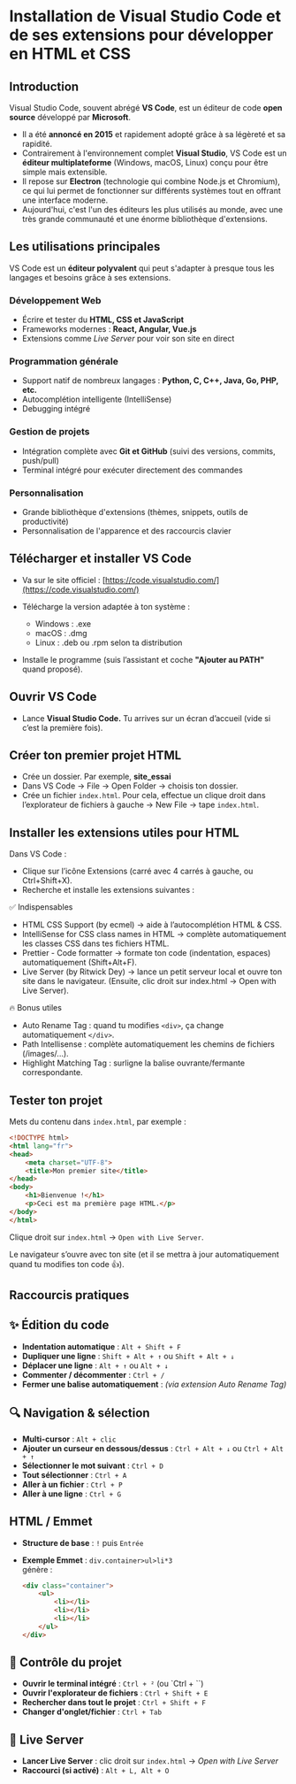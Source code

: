# Installation de Visual Studio Code et de ses extensions pour développer en HTML et CSS

## Introduction

Visual Studio Code, souvent abrégé **VS Code**, est un éditeur de code
**open source** développé par **Microsoft**.

- Il a été **annoncé en 2015** et rapidement adopté grâce à sa légèreté
et sa rapidité.
- Contrairement à l'environnement complet **Visual Studio**, VS Code est
un **éditeur multiplateforme** (Windows, macOS, Linux) conçu pour être
simple mais extensible.
- Il repose sur **Electron** (technologie qui combine Node.js et
Chromium), ce qui lui permet de fonctionner sur différents systèmes tout
en offrant une interface moderne.
- Aujourd'hui, c'est l'un des éditeurs les plus utilisés au monde, avec
une très grande communauté et une énorme bibliothèque d'extensions.

## Les utilisations principales

VS Code est un **éditeur polyvalent** qui peut s'adapter à presque tous
les langages et besoins grâce à ses extensions.

### Développement Web

-   Écrire et tester du **HTML, CSS et JavaScript**
-   Frameworks modernes : **React, Angular, Vue.js**
-   Extensions comme *Live Server* pour voir son site en direct

### Programmation générale

-   Support natif de nombreux langages : **Python, C, C++, Java, Go,
    PHP, etc.**
-   Autocomplétion intelligente (IntelliSense)
-   Debugging intégré

### Gestion de projets

-   Intégration complète avec **Git et GitHub** (suivi des versions,
    commits, push/pull)
-   Terminal intégré pour exécuter directement des commandes

### Personnalisation

-   Grande bibliothèque d'extensions (thèmes, snippets, outils de productivité)
-   Personnalisation de l'apparence et des raccourcis clavier

## Télécharger et installer VS Code

* Va sur le site officiel : [https://code.visualstudio.com/](https://code.visualstudio.com/)

* Télécharge la version adaptée à ton système :

    * Windows : .exe
    * macOS : .dmg
    * Linux : .deb ou .rpm selon ta distribution

* Installe le programme (suis l’assistant et coche **"Ajouter au PATH"** quand proposé).

## Ouvrir VS Code

* Lance **Visual Studio Code.** Tu arrives sur un écran d’accueil (vide si c’est la première fois).

## Créer ton premier projet HTML

* Crée un dossier. Par exemple, **site_essai**
* Dans VS Code → File → Open Folder → choisis ton dossier.
* Crée un fichier `index.html`. Pour cela, effectue un clique droit dans l’explorateur de fichiers à gauche → New File → tape `index.html`.

## Installer les extensions utiles pour HTML

Dans VS Code :

* Clique sur l’icône Extensions (carré avec 4 carrés à gauche, ou Ctrl+Shift+X).
* Recherche et installe les extensions suivantes :

✅ Indispensables

* HTML CSS Support (by ecmel) → aide à l’autocomplétion HTML & CSS.
* IntelliSense for CSS class names in HTML → complète automatiquement les classes CSS dans tes fichiers HTML.
* Prettier - Code formatter → formate ton code (indentation, espaces) automatiquement (Shift+Alt+F).
* Live Server (by Ritwick Dey) → lance un petit serveur local et ouvre ton site dans le navigateur.
(Ensuite, clic droit sur index.html → Open with Live Server).

🔥 Bonus utiles

* Auto Rename Tag : quand tu modifies `<div>`, ça change automatiquement `</div>`.
* Path Intellisense : complète automatiquement les chemins de fichiers (/images/...).
* Highlight Matching Tag : surligne la balise ouvrante/fermante correspondante.

## Tester ton projet

Mets du contenu dans `index.html`, par exemple :

``` html linenums='1'
<!DOCTYPE html>
<html lang="fr">
<head>
    <meta charset="UTF-8">
    <title>Mon premier site</title>
</head>
<body>
    <h1>Bienvenue !</h1>
    <p>Ceci est ma première page HTML.</p>
</body>
</html>
```

Clique droit sur `index.html` → `Open with Live Server`.

Le navigateur s’ouvre avec ton site (et il se mettra à jour automatiquement quand tu modifies ton code 👍).

## Raccourcis pratiques

## ✨ Édition du code

-   **Indentation automatique** : `Alt + Shift + F`
-   **Dupliquer une ligne** : `Shift + Alt + ↑` ou `Shift + Alt + ↓`
-   **Déplacer une ligne** : `Alt + ↑` ou `Alt + ↓`
-   **Commenter / décommenter** : `Ctrl + /`
-   **Fermer une balise automatiquement** : *(via extension Auto Rename
    Tag)*

## 🔍 Navigation & sélection

-   **Multi-cursor** : `Alt + clic`
-   **Ajouter un curseur en dessous/dessus** : `Ctrl + Alt + ↓` ou
    `Ctrl + Alt + ↑`
-   **Sélectionner le mot suivant** : `Ctrl + D`
-   **Tout sélectionner** : `Ctrl + A`
-   **Aller à un fichier** : `Ctrl + P`
-   **Aller à une ligne** : `Ctrl + G`

## HTML / Emmet

-   **Structure de base** : `!` puis `Entrée`

-   **Exemple Emmet** : `div.container>ul>li*3`\
    génère :

    ``` html
    <div class="container">
        <ul>
            <li></li>
            <li></li>
            <li></li>
        </ul>
    </div>
    ```

## 📂 Contrôle du projet

-   **Ouvrir le terminal intégré** : `Ctrl + ²` (ou \`Ctrl + \`\`)
-   **Ouvrir l'explorateur de fichiers** : `Ctrl + Shift + E`
-   **Rechercher dans tout le projet** : `Ctrl + Shift + F`
-   **Changer d'onglet/fichier** : `Ctrl + Tab`

## 🚀 Live Server

-   **Lancer Live Server** : clic droit sur `index.html` → *Open with
    Live Server*
-   **Raccourci (si activé)** : `Alt + L, Alt + O`




